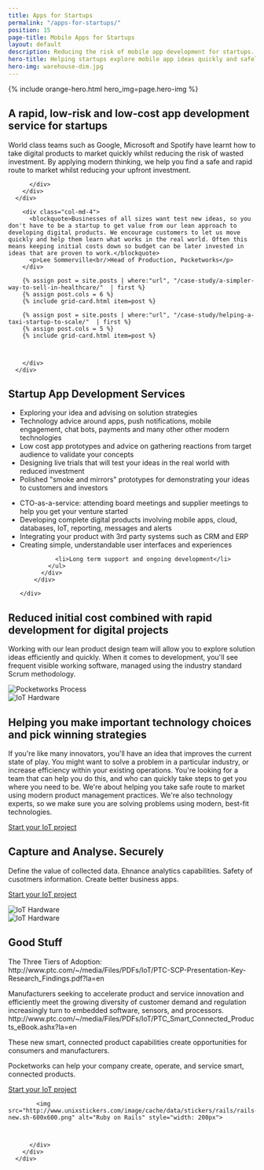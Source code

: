 ```yaml
---
title: Apps for Startups
permalink: "/apps-for-startups/"
position: 15
page-title: Mobile Apps for Startups
layout: default
description: Reducing the risk of mobile app development for startups.
hero-title: Helping startups explore mobile app ideas quickly and safely
hero-img: warehouse-dim.jpg
---
```


{% include orange-hero.html hero_img=page.hero-img %}

<section class="section bg-white" >
    <div class="container">
        <div class="row">          
          <div class="col-md-8 col-md-offset-2 align-center">
            <h2>A rapid, low-risk and low-cost app development service for startups</h2>
            <p>
             World class teams such as Google, Microsoft and Spotify have learnt how to take digital products to market quickly whilst reducing the risk of wasted investment. By applying modern thinking, we help you find a safe and rapid route to market whilst reducing your upfront investment.
            </p>

          </div>
        </div>
      </div>
</section>  

<section class="section" >
    <div class="container">
        <div class="row">          


        <div class="col-md-4">
          <blockquote>Businesses of all sizes want test new ideas, so you don't have to be a startup to get value from our lean approach to developing digital products. We encourage customers to let us move quickly and help them learn what works in the real world. Often this means keeping initial costs down so budget can be later invested in ideas that are proven to work.</blockquote>
          <p>Lee Sommerville<br/>Head of Production, Pocketworks</p>
        </div>

        {% assign post = site.posts | where:"url", "/case-study/a-simpler-way-to-sell-in-healthcare/"  | first %}
        {% assign post.cols = 6 %}
        {% include grid-card.html item=post %}

        {% assign post = site.posts | where:"url", "/case-study/helping-a-taxi-startup-to-scale/"  | first %}
        {% assign post.cols = 5 %}
        {% include grid-card.html item=post %}  



        </div>
      </div>
</section>   


<section class="section bg-white">
    <div class="container">
    <div class="row">     
      <div class="col-md-12 align-center">
        <h2>Startup App Development Services</h2>
      </div>
    </div>
        <div class="row">     
          <div class="col-md-6">
            <ul>
              <li>Exploring your idea and advising on solution strategies</li>              
              <li>Technology advice around apps, push notifications, mobile engagement, chat bots, payments and many other other modern technologies</li>
              <li>Low cost app prototypes and advice on gathering reactions from target audience to validate your concepts</li>              
              <li>Designing live trials that will test your ideas in the real world with reduced investment</li>
              <li>Polished "smoke and mirrors" prototypes for demonstrating your ideas to customers and investors</li>
            </ul>
          </div>
          <div class="col-md-6">
            <ul>
            <li>CTO-as-a-service: attending board meetings and supplier meetings to help you get your venture started</li>              
              <li>Developing complete digital products involving mobile apps, cloud, databases, IoT, reporting, messages and alerts</li>
              <li>Integrating your product with 3rd party systems such as CRM and ERP </li>
              <li>Creating simple, understandable user interfaces and experiences</li>              

              <li>Long term support and ongoing development</li>              
            </ul>
          </div>          
        </div>

    </div>
</section>

<section class="section bg-white">
    <div class="container">
      <div class="row">     
        <div class="col-md-8 col-md-offset-2 align-center">
          <h2>Reduced initial cost combined with rapid development for digital projects</h2>
          <p>Working with our lean product design team will allow you to explore solution ideas efficiently and quickly. When it comes to development, you'll see frequent visible working software, managed using the industry standard Scrum methodology. </p>
        </div>
      </div>
      <div class="row">     
        <div class="col-md-12">
          <img alt="Pocketworks Process" src="https://images1-focus-opensocial.googleusercontent.com/gadgets/proxy?container=focus&resize_w=1200&refresh=2592001&url=https://pocketworks-website.s3.amazonaws.com/process.jpg" class="img-responsive">
        </div>          
      </div>
    </div>
</section>

<section class="section bg-white" >
    <div class="container">
        <div class="row">     
        <div class="col-md-6">
          <img src="https://images1-focus-opensocial.googleusercontent.com/gadgets/proxy?container=focus&resize_w=800&refresh=2592001&url=https://pocketworks-website.s3.amazonaws.com/energenie-socket-board.jpg" class="img-responsive" alt="IoT Hardware">
        </div>     
          <div class="col-md-6 ">
            <h2>Helping you make important technology choices and pick winning strategies</h2>
            <p>            
            If you're like many innovators, you'll have an idea that improves the current state of play. You might want to solve a problem in a particular industry, or increase efficiency within your existing operations. You're looking for a team that can help you do this, and who can quickly take steps to get you where you need to be. We're about helping you take safe route to market using modern product management practices. We're also technology experts, so we make sure you are solving problems using modern, best-fit technologies.
            </p>
            <p>
            <a href="/contact/" class="btn btn-border btn-large">Start your IoT project</a>
            </p>
          </div>
        </div>
      </div>
</section>

<section class="section bg-white hidden">
    <div class="container">
        <div class="row">     
          <div class="col-md-6 ">
            <h2>Capture and Analyse. Securely</h2>
            <p>            
            Define the value of collected data. Ehnance analytics capabilities. Safety of cusotmers information. Create better business apps.
            </p>
            <p>
            <a href="/contact/" class="btn btn-border btn-large">Start your IoT project</a>
            </p>
          </div>
          <div class="col-md-6">
            <img src="https://images1-focus-opensocial.googleusercontent.com/gadgets/proxy?container=focus&resize_w=800&refresh=2592001&url=https://pocketworks-website.s3.amazonaws.com/energenie-socket-board.jpg" class="img-responsive" alt="IoT Hardware">
          </div>               
        </div>
      </div>
</section>

<section class="section bg-white hidden">
    <div class="container">
        <div class="row">    
          <div class="col-md-6">
            <img src="https://images1-focus-opensocial.googleusercontent.com/gadgets/proxy?container=focus&resize_w=800&refresh=2592001&url=https://pocketworks-website.s3.amazonaws.com/energenie-socket-board.jpg" class="img-responsive" alt="IoT Hardware">
          </div>   
          <div class="col-md-6 ">
            <h2>Good Stuff</h2>
            <p>            
            The Three Tiers of Adoption:
            http://www.ptc.com/~/media/Files/PDFs/IoT/PTC-SCP-Presentation-Key-Research_Findings.pdf?la=en
            </p>
            <p>
            Manufacturers seeking to accelerate product and service innovation
and efficiently meet the growing diversity of customer demand and regulation
increasingly turn to embedded software, sensors, and processors.
http://www.ptc.com/~/media/Files/PDFs/IoT/PTC_Smart_Connected_Products_eBook.ashx?la=en
            </p>
            <p>
            These new smart, connected product capabilities create opportunities for
consumers and manufacturers.
</p>
            <p>
            Pocketworks can help your company
        create, operate, and service smart, connected products.        
            </p>
            <p>
            <a href="/contact/" class="btn btn-border btn-large">Start your IoT project</a>
            </p>
          </div>                       
        </div>
      </div>
</section>





<section class="section hidden" >
    <div class="container">
        <div class="row">     
          <div class="col-md-12 align-center">



            <img src="http://www.unixstickers.com/image/cache/data/stickers/rails/rails-new.sh-600x600.png" alt="Ruby on Rails" style="width: 200px">



          </div>
        </div>
      </div>
</section>
